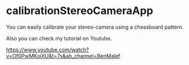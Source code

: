 # calibrationStereoCameraApp
You can easily calibrate your stereo-camera using a chessboard pattern.

Also you can check my tutorial on Youtube.

https://www.youtube.com/watch?v=Of0PwMKoiXU&t=7s&ab_channel=BenMalef


